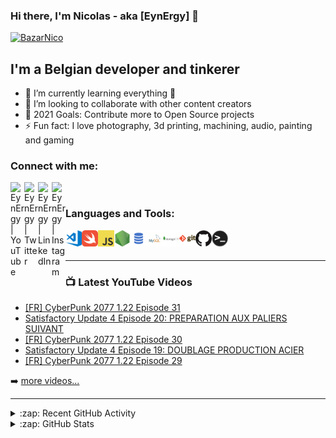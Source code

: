 ### Hi there, I'm Nicolas - aka [EynErgy] 👋

[![BazarNico](https://img.shields.io/twitter/follow/BazarNico?logo=twitter)](https://twitter.com/intent/follow?original_referer=https%3A%2F%2Fgithub.com%2FcodeSTACKr&screen_name=@BazarNico)

## I'm a Belgian developer and tinkerer

- 🌱 I’m currently learning everything 🤣
- 👯 I’m looking to collaborate with other content creators
- 🥅 2021 Goals: Contribute more to Open Source projects
- ⚡ Fun fact: I love photography, 3d printing, machining, audio, painting and gaming


### Connect with me:

[<img align="left" alt="EynErgy | YouTube" width="22px" src="https://cdn.jsdelivr.net/npm/simple-icons@v3/icons/youtube.svg" />][youtube]
[<img align="left" alt="EynErgy | Twitter" width="22px" src="https://cdn.jsdelivr.net/npm/simple-icons@v3/icons/twitter.svg" />][twitter]
[<img align="left" alt="EynErgy | LinkedIn" width="22px" src="https://cdn.jsdelivr.net/npm/simple-icons@v3/icons/linkedin.svg" />][linkedin]
[<img align="left" alt="EynErgy | Instagram" width="22px" src="https://cdn.jsdelivr.net/npm/simple-icons@v3/icons/instagram.svg" />][instagram]

<br />

### Languages and Tools:

[<img align="left" alt="Visual Studio Code" width="26px" src="https://raw.githubusercontent.com/github/explore/80688e429a7d4ef2fca1e82350fe8e3517d3494d/topics/visual-studio-code/visual-studio-code.png" />][basic]
[<img align="left" alt="Swift" width="26px" src="https://raw.githubusercontent.com/github/explore/80688e429a7d4ef2fca1e82350fe8e3517d3494d/topics/swift/swift.png" />][basic]
[<img align="left" alt="JavaScript" width="26px" src="https://raw.githubusercontent.com/github/explore/80688e429a7d4ef2fca1e82350fe8e3517d3494d/topics/javascript/javascript.png" />][basic]
[<img align="left" alt="Node.js" width="26px" src="https://raw.githubusercontent.com/github/explore/80688e429a7d4ef2fca1e82350fe8e3517d3494d/topics/nodejs/nodejs.png" />][basic]
[<img align="left" alt="SQL" width="26px" src="https://raw.githubusercontent.com/github/explore/80688e429a7d4ef2fca1e82350fe8e3517d3494d/topics/sql/sql.png" />][basic]
[<img align="left" alt="MySQL" width="26px" src="https://raw.githubusercontent.com/github/explore/80688e429a7d4ef2fca1e82350fe8e3517d3494d/topics/mysql/mysql.png" />][basic]
[<img align="left" alt="MongoDB" width="26px" src="https://raw.githubusercontent.com/github/explore/80688e429a7d4ef2fca1e82350fe8e3517d3494d/topics/mongodb/mongodb.png" />][basic]
[<img align="left" alt="Git" width="26px" src="https://raw.githubusercontent.com/github/explore/80688e429a7d4ef2fca1e82350fe8e3517d3494d/topics/git/git.png" />][basic]
[<img align="left" alt="GitHub" width="26px" src="https://raw.githubusercontent.com/github/explore/78df643247d429f6cc873026c0622819ad797942/topics/github/github.png" />][basic]
[<img align="left" alt="Terminal" width="26px" src="https://raw.githubusercontent.com/github/explore/80688e429a7d4ef2fca1e82350fe8e3517d3494d/topics/terminal/terminal.png" />][basic]

<br />
<br />

---

### 📺 Latest YouTube Videos

<!-- YOUTUBE:START -->
- [[FR] CyberPunk 2077 1.22 Episode 31](https://www.youtube.com/watch?v=z8VpjQ6dGa4)
- [Satisfactory Update 4 Episode 20: PREPARATION AUX PALIERS SUIVANT](https://www.youtube.com/watch?v=c3uk9O1Tyag)
- [[FR] CyberPunk 2077 1.22 Episode 30](https://www.youtube.com/watch?v=C21w00ZLTZ0)
- [Satisfactory Update 4 Episode 19: DOUBLAGE PRODUCTION ACIER](https://www.youtube.com/watch?v=qvU2TrNcvIE)
- [[FR] CyberPunk 2077 1.22 Episode 29](https://www.youtube.com/watch?v=tACwwFvcHCg)
<!-- YOUTUBE:END -->

➡️ [more videos...](https://www.youtube.com/channel/UCVNX-zufybjnXe9mBRThjCA)

---

<details>
  <summary>:zap: Recent GitHub Activity</summary>
  
<!--START_SECTION:activity-->
1. 🗣 Commented on [#40](https://github.com/V1EngineeringInc/MarlinBuilder/issues/40) in [V1EngineeringInc/MarlinBuilder](https://github.com/V1EngineeringInc/MarlinBuilder)
2. 🗣 Commented on [#40](https://github.com/V1EngineeringInc/MarlinBuilder/issues/40) in [V1EngineeringInc/MarlinBuilder](https://github.com/V1EngineeringInc/MarlinBuilder)
3. 🗣 Commented on [#40](https://github.com/V1EngineeringInc/MarlinBuilder/issues/40) in [V1EngineeringInc/MarlinBuilder](https://github.com/V1EngineeringInc/MarlinBuilder)
4. 🗣 Commented on [#40](https://github.com/V1EngineeringInc/MarlinBuilder/issues/40) in [V1EngineeringInc/MarlinBuilder](https://github.com/V1EngineeringInc/MarlinBuilder)
5. 🗣 Commented on [#40](https://github.com/V1EngineeringInc/MarlinBuilder/issues/40) in [V1EngineeringInc/MarlinBuilder](https://github.com/V1EngineeringInc/MarlinBuilder)
<!--END_SECTION:activity-->

</details>

<details>
  <summary>:zap: GitHub Stats</summary>

  <img align="left" alt="EynErgy's GitHub Stats" src="https://github-readme-stats.eynergy.vercel.app/api?username=EynErgy&show_icons=true&count_private=true" />
  <img align="left" alt="EynErgy's GitHub Langs" src="https://github-readme-stats.eynergy.vercel.app/api/top-langs?username=EynErgy&show_icons=true&count_private=true" />
  

</details>

[twitter]: https://twitter.com/BazarNico
[youtube]: https://www.youtube.com/channel/UCVNX-zufybjnXe9mBRThjCA
[instagram]: https://www.instagram.com/lebazardenico/
[linkedin]: https://www.linkedin.com/in/nicolas-rosa-8818068/
[basic]: https://www.youtube.com/channel/UCVNX-zufybjnXe9mBRThjCA
